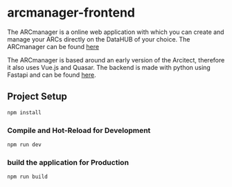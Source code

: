 # arcmanager-frontend

The ARCmanager is a online web application with which you can create and manage your ARCs directly on the DataHUB of your choice.
The ARCmanager can be found [here](https://nfdi4plants.de/arcmanager/app/index.html)

The ARCmanager is based around an early version of the Arcitect, therefore it also uses Vue.js and Quasar.
The backend is made with python using Fastapi and can be found [here](https://github.com/nfdi4plants/arcmanager_backend).

## Project Setup

```sh
npm install
```

### Compile and Hot-Reload for Development

```sh
npm run dev
```

### build the application for Production

```sh
npm run build
```
